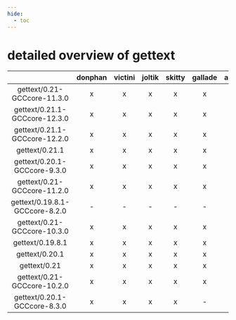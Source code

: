 ```yaml
---
hide:
  - toc
---
```


detailed overview of gettext
============================

| |donphan|victini|joltik|skitty|gallade|accelgor|swalot|doduo|
| :---: | :---: | :---: | :---: | :---: | :---: | :---: | :---: | :---: |
|gettext/0.21-GCCcore-11.3.0|x|x|x|x|x|x|x|x|
|gettext/0.21.1-GCCcore-12.3.0|x|x|x|x|x|x|x|x|
|gettext/0.21.1-GCCcore-12.2.0|x|x|x|x|x|x|x|x|
|gettext/0.21.1|x|x|x|x|x|x|x|x|
|gettext/0.20.1-GCCcore-9.3.0|x|x|x|x|x|x|x|x|
|gettext/0.21-GCCcore-11.2.0|x|x|x|x|x|x|x|x|
|gettext/0.19.8.1-GCCcore-8.2.0|-|-|-|-|-|-|x|x|
|gettext/0.21-GCCcore-10.3.0|x|x|x|x|x|x|x|x|
|gettext/0.19.8.1|x|x|x|x|x|x|x|x|
|gettext/0.20.1|x|x|x|x|x|x|x|x|
|gettext/0.21|x|x|x|x|x|x|x|x|
|gettext/0.21-GCCcore-10.2.0|x|x|x|x|x|x|x|x|
|gettext/0.20.1-GCCcore-8.3.0|x|x|x|x|-|x|x|x|
